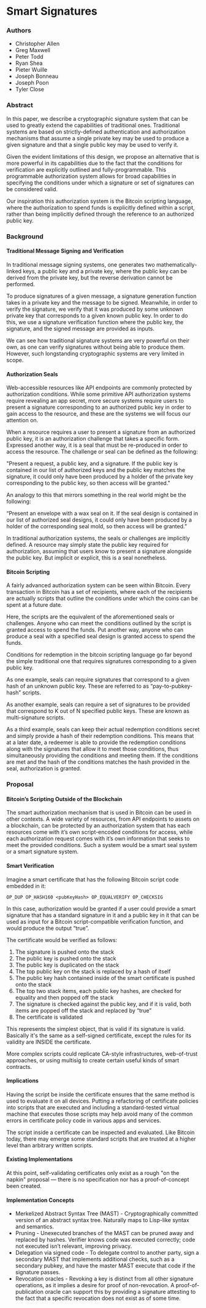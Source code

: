 # Smart Signatures

### Authors

+ Christopher Allen
+ Greg Maxwell
+ Peter Todd
+ Ryan Shea
+ Pieter Wuille
+ Joseph Bonneau
+ Joseph Poon
+ Tyler Close

### Abstract

In this paper, we describe a cryptographic signature system that can be used to greatly extend the capabilities of traditional ones. Traditional systems are based on strictly-defined authentication and authorization mechanisms that assume a single private key may be used to produce a given signature and that a single public key may be used to verify it.

Given the evident limitations of this design, we propose an alternative that is more powerful in its capabilities due to the fact that the conditions for verification are explicitly outlined and fully-programmable. This programmable authorization system allows for broad capabilities in specifying the conditions under which a signature or set of signatures can be considered valid.

Our inspiration this authorization system is the Bitcoin scripting language, where the authorization to spend funds is explicitly defined within a script, rather than being implicitly defined through the reference to an authorized public key.

### Background

#### Traditional Message Signing and Verification

In traditional message signing systems, one generates two mathematically-linked keys, a public key and a private key, where the public key can be derived from the private key, but the reverse derivation cannot be performed.

To produce signatures of a given message, a signature generation function takes in a private key and the message to be signed. Meanwhile, in order to verify the signature, we verify that it was produced by some unknown private key that corresponds to a given known public key. In order to do this, we use a signature verification function where the public key, the signature, and the signed message are provided as inputs.

We can see how traditional signature systems are very powerful on their own, as one can verify signatures without being able to produce them. However, such longstanding cryptographic systems are very limited in scope.

#### Authorization Seals

Web-accessible resources like API endpoints are commonly protected by authorization conditions. While some primitive API authorization systems require revealing an app secret, more secure systems require users to present a signature corresponding to an authorized public key in order to gain access to the resource, and these are the systems we will focus our attention on.

When a resource requires a user to present a signature from an authorized public key, it is an authorization challenge that takes a specific form. Expressed another way, it is a seal that must be re-produced in order to access the resource. The challenge or seal can be defined as the following:

"Present a request, a public key, and a signature. If the public key is contained in our list of authorized keys and the public key matches the signature, it could only have been produced by a holder of the private key corresponding to the public key, so then access will be granted."

An analogy to this that mirrors something in the real world might be the following:

“Present an envelope with a wax seal on it. If the seal design is contained in our list of authorized seal designs, it could only have been produced by a holder of the corresponding seal mold, so then access will be granted.”

In traditional authorization systems, the seals or challenges are implicitly defined. A resource may simply state the public key required for authorization, assuming that users know to present a signature alongside the public key. But implicit or explicit, this is a seal nonetheless.

#### Bitcoin Scripting

A fairly advanced authorization system can be seen within Bitcoin. Every transaction in Bitcoin has a set of recipients, where each of the recipients are actually scripts that outline the conditions under which the coins can be spent at a future date.

Here, the scripts are the equivalent of the aforementioned seals or challenges. Anyone who can meet the conditions outlined by the script is granted access to spend the funds. Put another way, anyone who can produce a seal with a specified seal design is granted access to spend the funds.

Conditions for redemption in the bitcoin scripting language go far beyond the simple traditional one that requires signatures corresponding to a given public key.

As one example, seals can require signatures that correspond to a given hash of an unknown public key. These are referred to as “pay-to-pubkey-hash” scripts.

As another example, seals can require a set of signatures to be provided that correspond to K out of N specified public keys. These are known as multi-signature scripts.

As a third example, seals can keep their actual redemption conditions secret and simply provide a hash of their redemption conditions. This means that at a later date, a redeemer is able to provide the redemption conditions along with the signatures that allow it to meet those conditions, thus simultaneously providing the conditions and meeting them. If the conditions are met and the hash of the conditions matches the hash provided in the seal, authorization is granted.

### Proposal

#### Bitcoin’s Scripting Outside of the Blockchain

The smart authorization mechanism that is used in Bitcoin can be used in other contexts. A wide variety of resources, from API endpoints to assets on a blockchain, can be protected by an authorization system that has each resources come with it’s own script-encoded conditions for access, while each authorization request comes with it’s own information that seeks to meet the provided conditions. Such a system would be a smart seal system or a smart signature system.

#### Smart Verification

Imagine a smart certificate that has the following Bitcoin script code embedded in it:

```
OP_DUP OP_HASH160 <pubKeyHash> OP_EQUALVERIFY OP_CHECKSIG
```

In this case, authorization would be granted if a user could provide a smart signature that has a standard signature in it and a public key in it that can be used as input for a Bitcoin script-compatible verification function, and would produce the output “true”.

The certificate would be verified as follows:

1. The signature is pushed onto the stack
1. The public key is pushed onto the stack
1. The public key is duplicated on the stack
1. The top public key on the stack is replaced by a hash of itself
1. The public key hash contained inside of the smart certificate is pushed onto the stack
1. The top two stack items, each public key hashes, are checked for equality and then popped off the stack
1. The signature is checked against the public key, and if it is valid, both items are popped off the stack and replaced by “true”
1. The certificate is validated

This represents the simplest object, that is valid if its signature is valid. Basically it's the same as a self-signed certificate, except the rules for its validity are INSIDE the certificate.

More complex scripts could replicate CA-style infrastructures, web-of-trust approaches, or using multisig to create certain useful kinds of smart contracts.

#### Implications

Having the script be inside the certificate ensures that the same method is used to evaluate it on all devices. Putting a refactoring of certificate policies into scripts that are executed and including a standard-tested virtual machine that executes those scripts may help avoid many of the common errors in certificate policy code in various apps and services.

The script inside a certificate can be inspected and evaluated. Like Bitcoin today, there may emerge some standard scripts that are trusted at a higher level than arbitrary written scripts.

#### Existing Implementations

At this point, self-validating certificates only exist as a rough "on the napkin" proposal — there is no specification nor has a proof-of-concept been created.

#### Implementation Concepts

+ Merkelized Abstract Syntax Tree (MAST) - Cryptographically committed version of an abstract syntax tree. Naturally maps to Lisp-like syntax and semantics.
+ Pruning - Unexecuted branches of the MAST can be pruned away and replaced by hashes. Verifier knows code was executed correctly; code not executed isn’t relevant, improving privacy.
+ Delegation via signed code - To delegate control to another party, sign a secondary MAST that implements additional checks, such as a secondary pubkey, and have the master MAST execute that code if the signature passes.
+ Revocation oracles - Revoking a key is distinct from all other signature operations, as it implies a desire for proof of non-revocation. A proof-of-publication oracle can support this by providing a signature attesting to the fact that a specific revocation does not exist as of some time.
